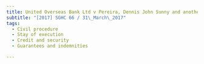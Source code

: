 ```yaml
---
title: United Overseas Bank Ltd v Pereira, Dennis John Sunny and another 
subtitle: "[2017] SGHC 66 / 31\_March\_2017"
tags:
  - Civil procedure
  - Stay of execution
  - Credit and security
  - Guarantees and indemnities

---
```


